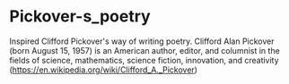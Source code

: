 # Pickover-s_poetry
Inspired Clifford Pickover's way of writing poetry. Clifford Alan Pickover (born August 15, 1957) is an American author, editor, and columnist in the fields of science, mathematics, science fiction, innovation, and creativity (https://en.wikipedia.org/wiki/Clifford_A._Pickover)
